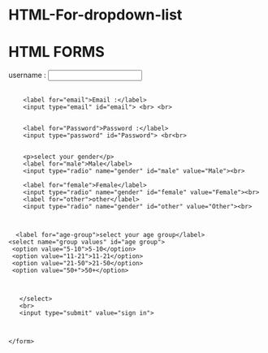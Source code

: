 # HTML-For-dropdown-list


<!DOCTYPE html>
<html lang="en">
<head>
    <meta charset="UTF-8">
    <meta http-equiv="X-UA-Compatible" content="IE=edge">
    <meta name="viewport" content="width=device-width, initial-scale=1.0">
    <title>Document</title>
</head>
<body>
      <h1>HTML FORMS</h1>
      <form method='Get'action="hello.html">
        <label for="username">username :</label>
        <input type="text" id="username"> <br> <br>


        <label for="email">Email :</label>
        <input type="email" id="email"> <br> <br>
        

        <label for="Password">Password :</label>
        <input type="password" id="Password"> <br<br>


        <p>select your gender</p>
        <label for="male">Male</label>
        <input type="radio" name="gender" id="male" value="Male"><br>

        <label for="female">Female</label>
        <input type="radio" name="gender" id="female" value="Female"><br>
        <label for="other">other</label>
        <input type="radio" name="gender" id="other" value="Other"><br>



      <label for="age-group">select your age group</label>
    <select name="group values" id="age group">
     <option value="5-10">5-10</option>
     <option value="11-21">11-21</option>
     <option value="21-50">21-50</option>
     <option value="50+">50+</option>



       </select>
       <br> 
       <input type="submit" value="sign in"> 

       
 
    </form>

</body>
</html>
